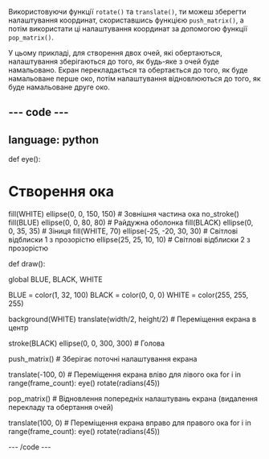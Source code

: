 Використовуючи функції `rotate()` та `translate()`, ти можеш зберегти налаштування координат, скориставшись функцією `push_matrix()`, а потім використати ці налаштування координат за допомогою функції `pop_matrix()`.

У цьому прикладі, для створення двох очей, які обертаються, налаштування зберігаються до того, як будь-яке з очей буде намальовано. Екран перекладається та обертається до того, як буде намальоване перше око, потім налаштування відновлюються до того, як буде намальоване друге око.

--- code ---
---
language: python
---

def eye():

# Створення ока
  fill(WHITE)
  ellipse(0, 0, 150, 150) # Зовнішня частина ока
  no_stroke()
  fill(BLUE)
  ellipse(0, 0, 80, 80) # Райдужна оболонка
  fill(BLACK)
  ellipse(0, 0, 35, 35) # Зіниця
  fill(WHITE, 70)
  ellipse(-25, -20, 30, 30) # Світлові відблиски 1 з прозорістю
  ellipse(25, 25, 10, 10) # Світлові відблиски 2 з прозорістю

def draw():

  global BLUE, BLACK, WHITE

  BLUE = color(1, 32, 100)
  BLACK = color(0, 0, 0)
  WHITE = color(255, 255, 255)

  background(WHITE)
  translate(width/2, height/2) # Переміщення екрана в центр

  stroke(BLACK)
  ellipse(0, 0, 300, 300) # Голова

  push_matrix() # Зберігає поточні налаштування екрана

  translate(-100, 0) # Переміщення екрана вліво для лівого ока
  for i in range(frame_count):
    eye()
    rotate(radians(45))

  pop_matrix() # Відновлення попередніх налаштувань екрана (видалення перекладу та обертання очей)

  translate(100, 0) # Переміщення екрана вправо для правого ока
  for i in range(frame_count):
    eye()
    rotate(radians(45))

--- /code ---
